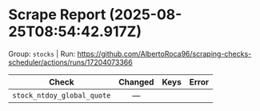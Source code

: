 # Scrape Report (2025-08-25T08:54:42.917Z)

Group: `stocks`  |  Run: https://github.com/AlbertoRoca96/scraping-checks-scheduler/actions/runs/17204073366

| Check | Changed | Keys | Error |
|---|:---:|:--|:--|
| `stock_ntdoy_global_quote` | — |  |  |
